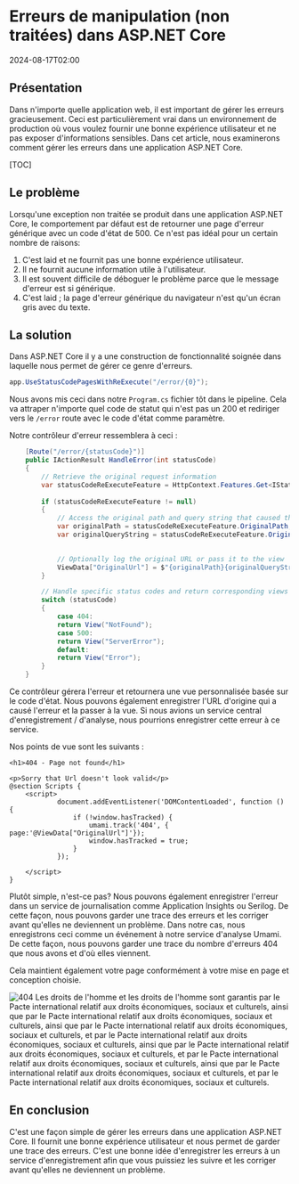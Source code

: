 # Erreurs de manipulation (non traitées) dans ASP.NET Core

<!--category-- ASP.NET, Umami -->
<datetime class="hidden">2024-08-17T02:00</datetime>

## Présentation

Dans n'importe quelle application web, il est important de gérer les erreurs gracieusement. Ceci est particulièrement vrai dans un environnement de production où vous voulez fournir une bonne expérience utilisateur et ne pas exposer d'informations sensibles. Dans cet article, nous examinerons comment gérer les erreurs dans une application ASP.NET Core.

[TOC]

## Le problème

Lorsqu'une exception non traitée se produit dans une application ASP.NET Core, le comportement par défaut est de retourner une page d'erreur générique avec un code d'état de 500. Ce n'est pas idéal pour un certain nombre de raisons:

1. C'est laid et ne fournit pas une bonne expérience utilisateur.
2. Il ne fournit aucune information utile à l'utilisateur.
3. Il est souvent difficile de déboguer le problème parce que le message d'erreur est si générique.
4. C'est laid ; la page d'erreur générique du navigateur n'est qu'un écran gris avec du texte.

## La solution

Dans ASP.NET Core il y a une construction de fonctionnalité soignée dans laquelle nous permet de gérer ce genre d'erreurs.

```csharp
app.UseStatusCodePagesWithReExecute("/error/{0}");
```

Nous avons mis ceci dans notre `Program.cs` fichier tôt dans le pipeline. Cela va attraper n'importe quel code de statut qui n'est pas un 200 et rediriger vers le `/error` route avec le code d'état comme paramètre.

Notre contrôleur d'erreur ressemblera à ceci :

```csharp
    [Route("/error/{statusCode}")]
    public IActionResult HandleError(int statusCode)
    {
        // Retrieve the original request information
        var statusCodeReExecuteFeature = HttpContext.Features.Get<IStatusCodeReExecuteFeature>();
        
        if (statusCodeReExecuteFeature != null)
        {
            // Access the original path and query string that caused the error
            var originalPath = statusCodeReExecuteFeature.OriginalPath;
            var originalQueryString = statusCodeReExecuteFeature.OriginalQueryString;

            
            // Optionally log the original URL or pass it to the view
            ViewData["OriginalUrl"] = $"{originalPath}{originalQueryString}";
        }

        // Handle specific status codes and return corresponding views
        switch (statusCode)
        {
            case 404:
            return View("NotFound");
            case 500:
            return View("ServerError");
            default:
            return View("Error");
        }
    }
```

Ce contrôleur gérera l'erreur et retournera une vue personnalisée basée sur le code d'état. Nous pouvons également enregistrer l'URL d'origine qui a causé l'erreur et la passer à la vue.
Si nous avions un service central d'enregistrement / d'analyse, nous pourrions enregistrer cette erreur à ce service.

Nos points de vue sont les suivants :

```razor
<h1>404 - Page not found</h1>

<p>Sorry that Url doesn't look valid</p>
@section Scripts {
    <script>
            document.addEventListener('DOMContentLoaded', function () {
                if (!window.hasTracked) {
                    umami.track('404', { page:'@ViewData["OriginalUrl"]'});
                    window.hasTracked = true;
                }
            });

    </script>
}
```

Plutôt simple, n'est-ce pas? Nous pouvons également enregistrer l'erreur dans un service de journalisation comme Application Insights ou Serilog. De cette façon, nous pouvons garder une trace des erreurs et les corriger avant qu'elles ne deviennent un problème.
Dans notre cas, nous enregistrons ceci comme un événement à notre service d'analyse Umami. De cette façon, nous pouvons garder une trace du nombre d'erreurs 404 que nous avons et d'où elles viennent.

Cela maintient également votre page conformément à votre mise en page et conception choisie.

![404 Les droits de l'homme et les droits de l'homme sont garantis par le Pacte international relatif aux droits économiques, sociaux et culturels, ainsi que par le Pacte international relatif aux droits économiques, sociaux et culturels, ainsi que par le Pacte international relatif aux droits économiques, sociaux et culturels, et par le Pacte international relatif aux droits économiques, sociaux et culturels, ainsi que par le Pacte international relatif aux droits économiques, sociaux et culturels, et par le Pacte international relatif aux droits économiques, sociaux et culturels, ainsi que par le Pacte international relatif aux droits économiques, sociaux et culturels, et par le Pacte international relatif aux droits économiques, sociaux et culturels.](new404.png)

## En conclusion

C'est une façon simple de gérer les erreurs dans une application ASP.NET Core. Il fournit une bonne expérience utilisateur et nous permet de garder une trace des erreurs. C'est une bonne idée d'enregistrer les erreurs à un service d'enregistrement afin que vous puissiez les suivre et les corriger avant qu'elles ne deviennent un problème.